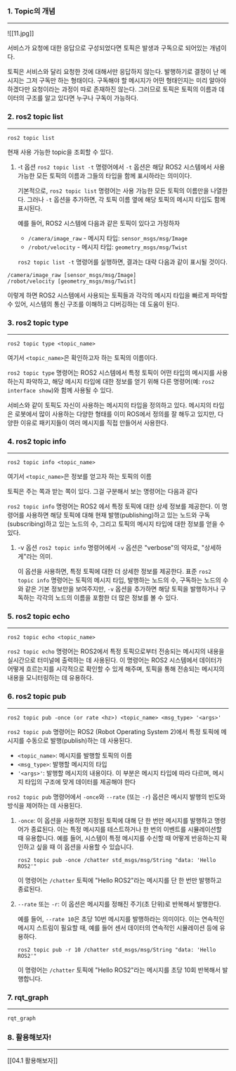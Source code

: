 ### 1. Topic의 개념
---
![[11.jpg]]

서비스가 요청에 대한 응답으로 구성되었다면 토픽은 발생과 구독으로 되어있는 개념이다. 

토픽은 서비스와 달리 요청한 것에 대해서만 응답하지 않는다. 발행하기로 결정이 난 메시지는 그저 구독만 하는 형태이다. 구독해야 할 메시지가 어떤 형태인지는 미리 알아야 하겠다만 요청이라는 과정이 따로 존재하진 않는다.  그러므로 토픽은 토픽의 이름과 데이터의 구조를 알고 있다면 누구나 구독이 가능하다. 


### 2. ros2 topic list
---
```
ros2 topic list
```

현재 사용 가능한 topic을 조회할 수 있다. 


1. -t 옵션
	`ros2 topic list -t` 명령어에서 `-t` 옵션은 해당 ROS2 시스템에서 사용 가능한 모든 토픽의 이름과 그들의 타입을 함께 표시하라는 의미이다.

	기본적으로, `ros2 topic list` 명령어는 사용 가능한 모든 토픽의 이름만을 나열한다. 그러나 `-t` 옵션을 추가하면, 각 토픽 이름 옆에 해당 토픽의 메시지 타입도 함께 표시된다.

	예를 들어, ROS2 시스템에 다음과 같은 토픽이 있다고 가정하자

	- `/camera/image_raw` - 메시지 타입: `sensor_msgs/msg/Image`
	- `/robot/velocity` - 메시지 타입: `geometry_msgs/msg/Twist`

	`ros2 topic list -t` 명령어를 실행하면, 결과는 대략 다음과 같이 표시될 것이다.

```
/camera/image_raw [sensor_msgs/msg/Image] 
/robot/velocity [geometry_msgs/msg/Twist]
```

이렇게 하면 ROS2 시스템에서 사용되는 토픽들과 각각의 메시지 타입을 빠르게 파악할 수 있어, 시스템의 통신 구조를 이해하고 디버깅하는 데 도움이 된다. 


### 3. ros2 topic type
---
```
ros2 topic type <topic_name>
```

여기서 `<topic_name>`은 확인하고자 하는 토픽의 이름이다.

`ros2 topic type` 명령어는 ROS2 시스템에서 특정 토픽이 어떤 타입의 메시지를 사용하는지 파악하고, 해당 메시지 타입에 대한 정보를 얻기 위해 다른 명령어(예: `ros2 interface show`)와 함께 사용될 수 있다.

서비스와 같이 토픽도 자신이 사용하는 메시지의 타입을 정의하고 있다. 메시지의 타입은 로봇에서 많이 사용하는 다양한 형태를 이미 ROS에서 정의를 잘 해두고 있지만, 다양한 이유로 패키지들이 여러 메시지를 직접 만들어서 사용한다. 



### 4. ros2 topic info
---
```
ros2 topic info <topic_name>
```

여기서 `<topic_name>`은 정보를 얻고자 하는 토픽의 이름

토픽은 주는 쪽과 받는 쪽이 있다. 그걸 구분해서 보는 명령어는 다음과 같다 

`ros2 topic info` 명령어는 ROS2 에서 특정 토픽에 대한 상세 정보를 제공한다. 이 명령어를 사용하면 해당 토픽에 대해 현재 발행(publishing)하고 있는 노드와 구독(subscribing)하고 있는 노드의 수, 그리고 토픽의 메시지 타입에 대한 정보를 얻을 수 있다.

1. -v 옵션
	`ros2 topic info` 명령어에서 `-v` 옵션은 "verbose"의 약자로, "상세하게"라는 의미. 
	
	이 옵션을 사용하면, 특정 토픽에 대한 더 상세한 정보를 제공한다. 표준 `ros2 topic info` 명령어는 토픽의 메시지 타입, 발행하는 노드의 수, 구독하는 노드의 수와 같은 기본 정보만을 보여주지만, `-v` 옵션을 추가하면 해당 토픽을 발행하거나 구독하는 각각의 노드의 이름을 포함한 더 많은 정보를 볼 수 있다.


### 5. ros2 topic echo
---
```
ros2 topic echo <topic_name>
```

`ros2 topic echo` 명령어는 ROS2에서 특정 토픽으로부터 전송되는 메시지의 내용을 실시간으로 터미널에 출력하는 데 사용된다. 이 명령어는 ROS2 시스템에서 데이터가 어떻게 흐르는지를 시각적으로 확인할 수 있게 해주며, 토픽을 통해 전송되는 메시지의 내용을 모니터링하는 데 유용하다.


### 6. ros2 topic pub
---
```
ros2 topic pub -once (or rate <hz>) <topic_name> <msg_type> '<args>'
```

`ros2 topic pub` 명령어는 ROS2 (Robot Operating System 2)에서 특정 토픽에 메시지를 수동으로 발행(publish)하는 데 사용된다. 

- `<topic_name>`: 메시지를 발행할 토픽의 이름
- `<msg_type>`: 발행할 메시지의 타입
- `'<args>'`: 발행할 메시지의 내용이다. 이 부분은 메시지 타입에 따라 다르며, 메시지 타입의 구조에 맞게 데이터를 제공해야 한다


`ros2 topic pub` 명령어에서 `-once`와 `--rate` (또는 `-r`) 옵션은 메시지 발행의 빈도와 방식을 제어하는 데 사용된다.

1. `-once`: 이 옵션을 사용하면 지정된 토픽에 대해 단 한 번만 메시지를 발행하고 명령어가 종료된다. 이는 특정 메시지를 테스트하거나 한 번의 이벤트를 시뮬레이션할 때 유용합니다. 예를 들어, 시스템이 특정 메시지를 수신할 때 어떻게 반응하는지 확인하고 싶을 때 이 옵션을 사용할 수 있습니다.

    `ros2 topic pub -once /chatter std_msgs/msg/String "data: 'Hello ROS2'"`
    
    이 명령어는 `/chatter` 토픽에 "Hello ROS2"라는 메시지를 단 한 번만 발행하고 종료된다.

1. `--rate` 또는 `-r`: 이 옵션은 메시지를 정해진 주기(초 단위)로 반복해서 발행한다. 
	
	예를 들어, `--rate 10`은 초당 10번 메시지를 발행하라는 의미이다. 이는 연속적인 메시지 스트림이 필요할 때, 예를 들어 센서 데이터의 연속적인 시뮬레이션 등에 유용하다.
	
    `ros2 topic pub -r 10 /chatter std_msgs/msg/String "data: 'Hello ROS2'"`
    
    이 명령어는 `/chatter` 토픽에 "Hello ROS2"라는 메시지를 초당 10회 반복해서 발행합니다.
    

### 7. rqt_graph
---
``` 
rqt_graph
```

### 8. 활용해보자!
---
[[04.1 활용해보자]]